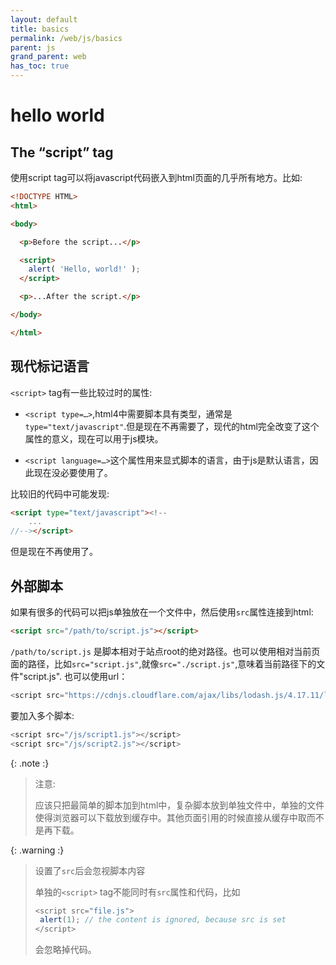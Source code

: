 ```yaml
---
layout: default
title: basics
permalink: /web/js/basics
parent: js
grand_parent: web
has_toc: true
---
```


# hello world

## The “script” tag
使用script tag可以将javascript代码嵌入到html页面的几乎所有地方。比如:
```html
<!DOCTYPE HTML>
<html>

<body>

  <p>Before the script...</p>

  <script>
    alert( 'Hello, world!' );
  </script>

  <p>...After the script.</p>

</body>

</html>
```


## 现代标记语言

`<script>` tag有一些比较过时的属性:

- `<script type=…>`,html4中需要脚本具有类型，通常是`type="text/javascript"`.但是现在不再需要了，现代的html完全改变了这个属性的意义，现在可以用于js模块。

- `<script language=…>`这个属性用来显式脚本的语言，由于js是默认语言，因此现在没必要使用了。

比较旧的代码中可能发现:
```html
<script type="text/javascript"><!--
    ...
//--></script>
```
但是现在不再使用了。
## 外部脚本
如果有很多的代码可以把js单独放在一个文件中，然后使用`src`属性连接到html:
```html
<script src="/path/to/script.js"></script>
```

`/path/to/script.js` 是脚本相对于站点root的绝对路径。也可以使用相对当前页面的路径，比如`src="script.js"`,就像`src="./script.js"`,意味着当前路径下的文件"script.js".
也可以使用url：
```js
<script src="https://cdnjs.cloudflare.com/ajax/libs/lodash.js/4.17.11/lodash.js"></script>
```
要加入多个脚本:
```js
<script src="/js/script1.js"></script>
<script src="/js/script2.js"></script>
```

{: .note :}
> 注意:
>
> 应该只把最简单的脚本加到html中，复杂脚本放到单独文件中，单独的文件使得浏览器可以下载放到缓存中。其他页面引用的时候直接从缓存中取而不是再下载。

{: .warning :}
> 设置了`src`后会忽视脚本内容
>
> 单独的`<script>` tag不能同时有`src`属性和代码，比如
> ```js
> <script src="file.js">
>  alert(1); // the content is ignored, because src is set
> </script>
> ```
> 会忽略掉代码。